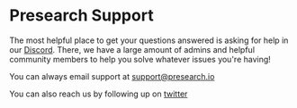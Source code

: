 # Presearch Support

The most helpful place to get your questions answered is asking for help in our [Discord](https://presearch.discord.com). There, we have a large amount of admins and helpful community members to help you solve whatever issues you're having!

You can always email support at [support@presearch.io](mailto:support@presearch.io)

You can also reach us by following up on [twitter](https://twitter.com/presearchnews)

